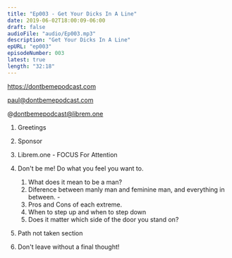 ```yaml
---
title: "Ep003 - Get Your Dicks In A Line"
date: 2019-06-02T18:00:09-06:00
draft: false
audioFile: "audio/Ep003.mp3"
description: "Get Your Dicks In A Line"
epURL: "ep003"
episodeNumber: 003
latest: true
length: "32:18"
---
```


https://dontbemepodcast.com

paul@dontbemepodcast.com

@dontbemepodcast@librem.one

1. Greetings

1. Sponsor
2. Librem.one - FOCUS For Attention
1. Don't be me! Do what you feel you want to.
    1. What does it mean to be a man?
    2.  Diference between manly man and feminine man, and everything in between. - 
    3.  Pros and Cons of each extreme.
    4.  When to step up and when to step down
    5.  Does it matter which side of the door you stand on?
1. Path not taken section
1. Don't leave without a final thought!
